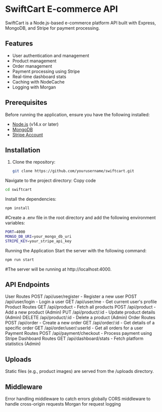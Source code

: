# SwiftCart E-commerce API

SwiftCart is a Node.js-based e-commerce platform API built with Express, MongoDB, and Stripe for payment processing.

## Features

- User authentication and management
- Product management
- Order management
- Payment processing using Stripe
- Real-time dashboard stats
- Caching with NodeCache
- Logging with Morgan

## Prerequisites

Before running the application, ensure you have the following installed:

- [Node.js](https://nodejs.org/) (v14.x or later)
- [MongoDB](https://www.mongodb.com/)
- [Stripe Account](https://stripe.com/)

## Installation

1. Clone the repository:

   ```bash
   git clone https://github.com/yourusername/swiftcart.git
Navigate to the project directory:
Copy code
```bash
cd swiftcart
```
Install the dependencies:


```bash
npm install
```
#Create a .env file in the root directory and add the following environment variables:

```bash
PORT=4000
MONGO_DB_URI=your_mongo_db_uri
STRIPE_KEY=your_stripe_api_key
```
Running the Application
Start the server with the following command:

```bash
npm run start
```
#The server will be running at http://localhost:4000.

## API Endpoints
User Routes
POST /api/user/register - Register a new user
POST /api/user/login - Login a user
GET /api/user/me - Get current user's profile
Product Routes
GET /api/product - Fetch all products
POST /api/product - Add a new product (Admin)
PUT /api/product/:id - Update product details (Admin)
DELETE /api/product/:id - Delete a product (Admin)
Order Routes
POST /api/order - Create a new order
GET /api/order/:id - Get details of a specific order
GET /api/order/user/:userId - Get all orders for a user
Payment Routes
POST /api/payment/checkout - Process payment using Stripe
Dashboard Routes
GET /api/dashboard/stats - Fetch platform statistics (Admin)


## Uploads
Static files (e.g., product images) are served from the /uploads directory.

## Middleware
Error handling middleware to catch errors globally
CORS middleware to handle cross-origin requests
Morgan for request logging


